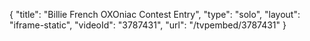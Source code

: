 {
    "title": "Billie French OXOniac Contest Entry",
    "type": "solo",
    "layout": "iframe-static",
    "videoId": "3787431",
    "url": "\/tvpembed\/3787431"
}